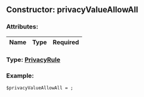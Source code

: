 ## Constructor: privacyValueAllowAll  

### Attributes:

| Name     |    Type       | Required |
|----------|:-------------:|---------:|


### Type: [PrivacyRule](../types/PrivacyRule.md)

### Example:


```
$privacyValueAllowAll = ;
```